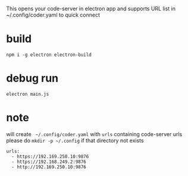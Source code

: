 This opens your code-server in electron app and supports URL list in ~/.config/coder.yaml to quick connect

# build
```
npm i -g electron electron-build
```

# debug run
```
electron main.js
```

# note

will create ` ~/.config/coder.yaml` with `urls` containing code-server urls 
please do `mkdir -p ~/.config` if that directory not exists

```
urls:
  - https://192.169.250.10:9876
  - https://192.168.249.2:9876
  - http://192.169.250.10:9876
```